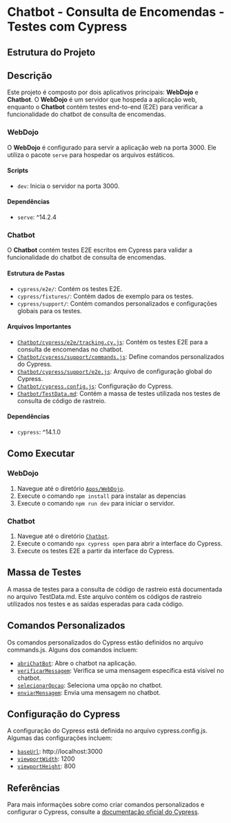 # Chatbot - Consulta de Encomendas - Testes com Cypress

## Estrutura do Projeto

## Descrição

Este projeto é composto por dois aplicativos principais: **WebDojo** e **Chatbot**. O **WebDojo** é um servidor que hospeda a aplicação web, enquanto o **Chatbot** contém testes end-to-end (E2E) para verificar a funcionalidade do chatbot de consulta de encomendas.

### WebDojo

O **WebDojo** é configurado para servir a aplicação web na porta 3000. Ele utiliza o pacote `serve` para hospedar os arquivos estáticos.

#### Scripts

- `dev`: Inicia o servidor na porta 3000.

#### Dependências

- `serve`: ^14.2.4

### Chatbot

O **Chatbot** contém testes E2E escritos em Cypress para validar a funcionalidade do chatbot de consulta de encomendas.

#### Estrutura de Pastas

- `cypress/e2e/`: Contém os testes E2E.
- `cypress/fixtures/`: Contém dados de exemplo para os testes.
- `cypress/support/`: Contém comandos personalizados e configurações globais para os testes.

#### Arquivos Importantes

- [`Chatbot/cypress/e2e/tracking.cy.js`](Chatbot/cypress/e2e/tracking.cy.js ): Contém os testes E2E para a consulta de encomendas no chatbot.
- [`Chatbot/cypress/support/commands.js`](Chatbot/cypress/support/commands.js ): Define comandos personalizados do Cypress.
- [`Chatbot/cypress/support/e2e.js`](Chatbot/cypress/support/e2e.js ): Arquivo de configuração global do Cypress.
- [`Chatbot/cypress.config.js`](Chatbot/cypress.config.js ): Configuração do Cypress.
- [`Chatbot/TestData.md`](Chatbot/TestData.md ): Contém a massa de testes utilizada nos testes de consulta de código de rastreio.

#### Dependências

- `cypress`: ^14.1.0

## Como Executar

### WebDojo

1. Navegue até o diretório [`Apps/WebDojo`](Apps/WebDojo ).
2. Execute o comando `npm install` para instalar as depencias
3. Execute o comando `npm run dev` para iniciar o servidor.

### Chatbot

1. Navegue até o diretório [`Chatbot`](Chatbot ).
2. Execute o comando `npx cypress open` para abrir a interface do Cypress.
3. Execute os testes E2E a partir da interface do Cypress.

## Massa de Testes

A massa de testes para a consulta de código de rastreio está documentada no arquivo TestData.md. Este arquivo contém os códigos de rastreio utilizados nos testes e as saídas esperadas para cada código.

## Comandos Personalizados

Os comandos personalizados do Cypress estão definidos no arquivo commands.js. Alguns dos comandos incluem:

- [`abriChatBot`](Chatbot/cypress/e2e/tracking.cy.js ): Abre o chatbot na aplicação.
- [`verificarMessagem`](Chatbot/cypress/e2e/tracking.cy.js ): Verifica se uma mensagem específica está visível no chatbot.
- [`selecionarOpcao`](Chatbot/cypress/e2e/tracking.cy.js ): Seleciona uma opção no chatbot.
- [`enviarMensagem`](Chatbot/cypress/e2e/tracking.cy.js ): Envia uma mensagem no chatbot.

## Configuração do Cypress

A configuração do Cypress está definida no arquivo cypress.config.js. Algumas das configurações incluem:

- [`baseUrl`](Chatbot/cypress.config.js ): http://localhost:3000
- [`viewportWidth`](Chatbot/cypress.config.js ): 1200
- [`viewportHeight`](Chatbot/cypress.config.js ): 800

## Referências

Para mais informações sobre como criar comandos personalizados e configurar o Cypress, consulte a [documentação oficial do Cypress](https://on.cypress.io).
